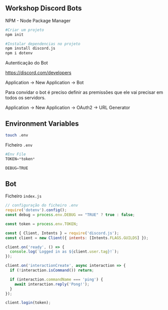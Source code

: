 
## Workshop Discord Bots

NPM - Node Package Manager

```python
#Criar um projeto
npm init

#Instalar dependencias no projeto
npm install discord.js
npm i dotenv
```

Autenticação do Bot

https://discord.com/developers

Application -> New Application -> Bot

Para convidar o bot é preciso definir as premissões que ele vai precisar em todos os servidors.

Application -> New Application -> OAuth2 -> URL Generator

## Environment Variables

```bash
touch .env
```

Ficheiro `.env`

```py
#Env File
TOKEN=*token*

DEBUG=TRUE
```

## Bot

Ficheiro `index.js`
```js
// configuração do ficheiro .env
require('dotenv').config();
const debug = process.env.DEBUG == "TRUE" ? true : false;

const token = process.env.TOKEN;

const { Client, Intents } = require('discord.js');
const client = new Client({ intents: [Intents.FLAGS.GUILDS] });

client.on('ready', () => {
  console.log(`Logged in as ${client.user.tag}!`);
});

client.on('interactionCreate', async interaction => {
  if (!interaction.isCommand()) return;

  if (interaction.commandName === 'ping') {
    await interaction.reply('Pong!');
  }
});

client.login(token);
```

